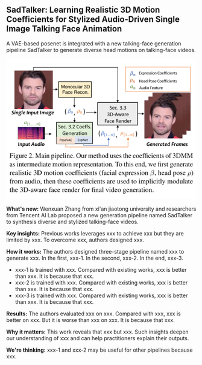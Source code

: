 ## SadTalker: Learning Realistic 3D Motion Coefficients for Stylized Audio-Driven Single Image Talking Face Animation
A VAE-based posenet is integrated with a new talking-face generation pipeline SadTalker to generate diverse head motions on talking-face videos.

![SadTalker overview](https://github.com/Jason-cs18/awesome-avatar/blob/main/assets/sadtalker.png "SadTalker overview")

**What's new:** Wenxuan Zhang from xi'an jiaotong university and researchers from Tencent AI Lab proposed a new generation pipeline named SadTalker to synthesis diverse and stylized talking-face videos.

**Key insights:** Previous works leverages xxx to achieve xxx but they are limited by xxx. To overcome xxx, authors designed xxx.

**How it works:** The authors designed three-stage pipeline named xxx to generate xxx. In the first, xxx-1. In the second, xxx-2. In the end, xxx-3.    
- xxx-1 is trained with xxx. Compared with existing works, xxx is better than xxx. It is because that xxx.
- xxx-2 is trained with xxx. Compared with existing works, xxx is better than xxx. It is because that xxx.
- xxx-3 is trained with xxx. Compared with existing works, xxx is better than xxx. It is because that xxx.

**Results:** The authors evaluated xxx on xxx. Compared with xxx, xxx is better on xxx. But it is worse than xxx on xxx. It is because that xxx.

**Why it matters:** This work reveals that xxx but xxx. Such insights deepen our understanding of xxx and can help practitioners explain their outputs.

**We're thinking:** xxx-1 and xxx-2 may be useful for other pipelines because xxx.

